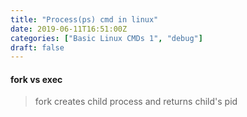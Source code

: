 ```yaml
---
title: "Process(ps) cmd in linux"
date: 2019-06-11T16:51:00Z
categories: ["Basic Linux CMDs 1", "debug"]
draft: false
---
```


#### fork vs exec

> fork creates child process and returns child's pid